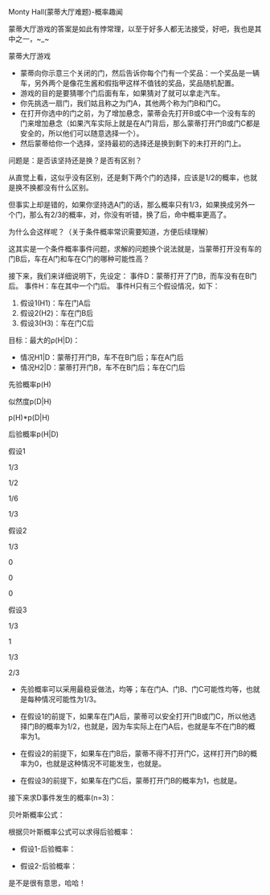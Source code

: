 Monty Hall(蒙蒂大厅难题)-概率趣闻

蒙蒂大厅游戏的答案是如此有悖常理，以至于好多人都无法接受，好吧，我也是其中之一，~_~

蒙蒂大厅游戏

- 蒙蒂向你示意三个关闭的门，然后告诉你每个门有一个奖品：一个奖品是一辆车，另外两个是像花生酱和假指甲这样不值钱的奖品，奖品随机配置。
- 游戏的目的是要猜哪个门后面有车，如果猜对了就可以拿走汽车。
- 你先挑选一扇门，我们姑且称之为门A，其他两个称为门B和门C。
- 在打开你选中的门之前，为了增加悬念，蒙蒂会先打开B或C中一个没有车的门来增加悬念（如果汽车实际上就是在A门背后，那么蒙蒂打开门B或门C都是安全的，所以他们可以随意选择一个）。
- 然后蒙蒂给你一个选择，坚持最初的选择还是换到剩下的未打开的门上。

问题是：是否该坚持还是换？是否有区别？

从直觉上看，这似乎没有区别，还是剩下两个门的选择，应该是1/2的概率，也就是换不换都没有什么区别。

但事实上却是错的，如果你坚持选A门的话，那么概率只有1/3，如果换成另外一个门，那么有2/3的概率，对，你没有听错，换了后，命中概率更高了。

为什么会这样呢？（关于条件概率常识需要知道，方便后续理解）

这其实是一个条件概率事件问题，求解的问题换个说法就是，当蒙蒂打开没有车的门B后，车在A门和车在C门的哪种可能性高？

接下来，我们来详细说明下，先设定：
事件D：蒙蒂打开了门B，而车没有在B门后。
事件H：车在其中一个门后。
事件H只有三个假设情况，如下：
1. 假设1(H1)：车在门A后
2. 假设2(H2)：车在门B后
3. 假设3(H3)：车在门C后

目标：最大的ρ(H|D)：

- 情况H1|D：蒙蒂打开门B，车不在B门后；车在A门后
- 情况H2|D：蒙蒂打开门B，车不在B门后；车在C门后

先验概率p(H)

似然度p(D|H)

p(H)*p(D|H)

后验概率p(H|D)

假设1

1/3

1/2

1/6

1/3

假设2

1/3

0

0

0

假设3

1/3

1

1/3

2/3

- 先验概率可以采用最稳妥做法，均等；车在门A、门B、门C可能性均等，也就是每种情况可能性为1/3。
- 在假设1的前提下，如果车在门A后，蒙蒂可以安全打开门B或门C，所以他选择门B的概率为1/2，也就是，因为车实际上在门A后，也就是车不在门B的概率为1。
- 在假设2的前提下，如果车在门B后，蒙蒂不得不打开门C，这样打开门B的概率为0，也就是这种情况不可能发生，也就是。

- 在假设3的前提下，如果车在门C后，蒙蒂打开门B的概率为1，也就是。

接下来求D事件发生的概率(n=3)：

贝叶斯概率公式：

根据贝叶斯概率公式可以求得后验概率：

- 假设1-后验概率：

- 假设2-后验概率：

是不是很有意思，哈哈！
